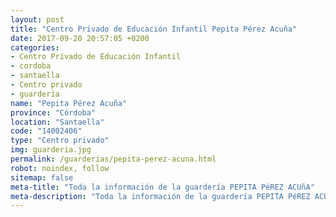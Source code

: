 ```yaml
---
layout: post
title: "Centro Privado de Educación Infantil Pepita Pérez Acuña"
date: 2017-09-20 20:57:05 +0200
categories:
- Centro Privado de Educación Infantil
- cordoba
- santaella
- Centro privado
- guarderia
name: "Pepita Pérez Acuña"
province: "Córdoba"
location: "Santaella"
code: "14002406"
type: "Centro privado"
img: guarderia.jpg
permalink: /guarderias/pepita-perez-acuna.html
robot: noindex, follow
sitemap: false
meta-title: "Toda la información de la guardería PEPITA PéREZ ACUñA"
meta-description: "Toda la información de la guardería PEPITA PéREZ ACUñA"
---
```

